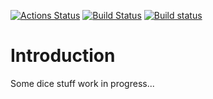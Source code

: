 [![Actions Status](https://github.com/Mizux/dice/workflows/C++%20CI/badge.svg)](https://github.com/Mizux/dice/actions)
[![Build Status](https://travis-ci.com/Mizux/dice.svg?branch=master)](https://travis-ci.com/Mizux/dice)
[![Build status](https://ci.appveyor.com/api/projects/status/627v95pcklcn9aey/branch/master?svg=true)](https://ci.appveyor.com/project/Mizux/dice/branch/master)

# Introduction
Some dice stuff work in progress...
